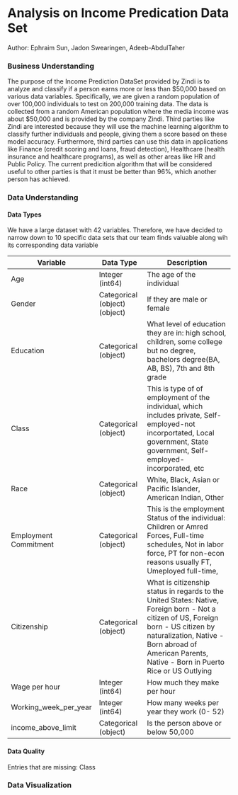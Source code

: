 # Analysis on Income Predication Data Set

Author: Ephraim Sun, Jadon Swearingen, Adeeb-AbdulTaher

### Business Understanding

The purpose of the Income Prediction DataSet provided by Zindi is to analyze and classify if a person earns more or less than \$50,000 based on various data variables. Specifically, we are given a random population of over 100,000 individuals to test on 200,000 training data. The data is collected from a random American population where the media income was about $50,000 and is provided by the company Zindi. Third parties like Zindi are interested because they will use the machine learning algorithm to classify further individuals and people, giving them a score based on these model accuracy. Furthermore, third parties can use this data in applications like Finance (credit scoring and loans, fraud detection), Healthcare (health insurance and healthcare programs), as well as other areas like HR and Public Policy. The current predicition algorithm that will be considered useful to other parties is that it must be better than 96%, which another person has achieved.

### Data Understanding

#### Data Types

We have a large dataset with 42 variables. Therefore, we have decided to narrow down to 10 specific data sets that our team finds valuable along wih its corresponding data variable


| Variable    | Data Type | Description | 
| -------- | ------- | ------- |
| Age  |  Integer (int64)   | The age of the individual | 
| Gender |  Categorical (object)(object)    | If they are male or female
| Education    |  Categorical (object)   | What level of education they are in: high school, children, some college but no degree, bachelors degree(BA, AB, BS), 7th and 8th grade
| Class   |  Categorical (object)  | This is type of of employment of the individual, which includes private, Self-employed-not incorportated, Local government, State government, Self-employed-incorporated, etc
| Race   |  Categorical (object)  | White, Black, Asian or Pacific Islander, American Indian, Other
| Employment Commitment    |  Categorical (object)  | This is the employment Status of the individual: Children or Amred Forces, Full-time schedules, Not in labor force, PT for non-econ reasons usually FT, Umeployed full-time, 
| Citizenship    |  Categorical (object)  | What is citizenship status in regards to the United States: Native, Foreign born - Not a citizen of US, Foreign born - US citizen by naturalization, Native - Born abroad of American Parents, Native - Born in Puerto Rice or US Outlying
| Wage per hour    |  Integer (int64)  | How much they make per hour
| Working_week_per_year   |  Integer (int64)   | How many weeks per year they work (0- 52)
| income_above_limit   |  Categorical (object)  | Is the person above or below 50,000

#### Data Quality

Entries that are missing: Class





### Data Visualization
